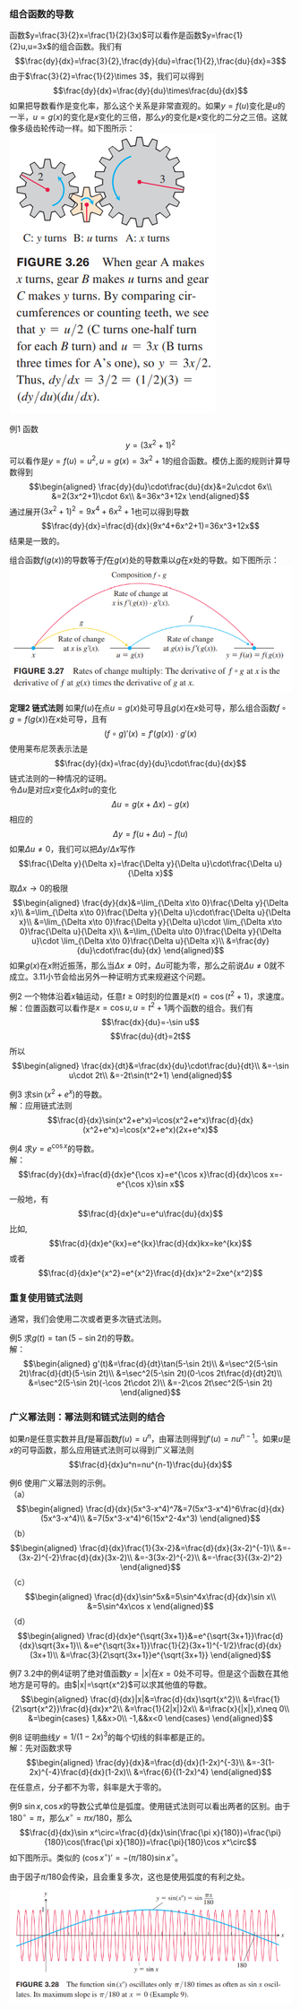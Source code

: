 ### 组合函数的导数
函数$y=\frac{3}{2}x=\frac{1}{2}(3x)$可以看作是函数$y=\frac{1}{2}u,u=3x$的组合函数。我们有
$$\frac{dy}{dx}=\frac{3}{2},\frac{dy}{du}=\frac{1}{2},\frac{du}{dx}=3$$
由于$\frac{3}{2}=\frac{1}{2}\times 3$，我们可以得到
$$\frac{dy}{dx}=\frac{dy}{du}\times\frac{du}{dx}$$
如果把导数看作是变化率，那么这个关系是非常直观的。如果$y=f(u)$变化是$u$的一半，$u=g(x)$的变化是$x$变化的三倍，那么$y$的变化是$x$变化的二分之三倍。这就像多级齿轮传动一样。如下图所示：  
![](060.010.png)

例1 函数
$$y=(3x^2+1)^2$$
可以看作是$y=f(u)=u^2,u=g(x)=3x^2+1$的组合函数。模仿上面的规则计算导数得到
$$\begin{aligned}
\frac{dy}{du}\cdot\frac{du}{dx}&=2u\cdot 6x\\
&=2(3x^2+1)\cdot 6x\\
&=36x^3+12x
\end{aligned}$$
通过展开$(3x^2+1)^2=9x^4+6x^2+1$也可以得到导数
$$\frac{dy}{dx}=\frac{d}{dx}(9x^4+6x^2+1)=36x^3+12x$$
结果是一致的。

组合函数$f(g(x))$的导数等于$f$在$g(x)$处的导数乘以$g$在$x$处的导数。如下图所示：  
![](060.020.png)

**定理2 链式法则** 如果$f(u)$在点$u=g(x)$处可导且$g(x)$在$x$处可导，那么组合函数$f\circ g=f(g(x))$在$x$处可导，且有
$$(f\circ g)'(x)=f'(g(x))\cdot g'(x)$$
使用莱布尼茨表示法是
$$\frac{dy}{dx}=\frac{dy}{du}\cdot\frac{du}{dx}$$
链式法则的一种情况的证明。  
令$\Delta u$是对应$x$变化$\Delta x$时$u$的变化
$$\Delta u=g(x+\Delta x)-g(x)$$
相应的
$$\Delta y=f(u+\Delta u)-f(u)$$
如果$\Delta u\neq 0$，我们可以把$\Delta y/\Delta x$写作
$$\frac{\Delta y}{\Delta x}=\frac{\Delta y}{\Delta u}\cdot\frac{\Delta u}{\Delta x}$$
取$\Delta x\to 0$的极限
$$\begin{aligned}
\frac{dy}{dx}&=\lim_{\Delta x\to 0}\frac{\Delta y}{\Delta x}\\
&=\lim_{\Delta x\to 0}\frac{\Delta y}{\Delta u}\cdot\frac{\Delta u}{\Delta x}\\
&=\lim_{\Delta x\to 0}\frac{\Delta y}{\Delta u}\cdot \lim_{\Delta x\to 0}\frac{\Delta u}{\Delta x}\\
&=\lim_{\Delta u\to 0}\frac{\Delta y}{\Delta u}\cdot \lim_{\Delta x\to 0}\frac{\Delta u}{\Delta x}\\
&=\frac{dy}{du}\cdot\frac{du}{dx}
\end{aligned}$$
如果$g(x)$在$x$附近振荡，那么当$\Delta x\neq 0$时，$\Delta u$可能为零，那么之前说$\Delta u\neq 0$就不成立。3.11小节会给出另外一种证明方式来规避这个问题。

例2 一个物体沿着$x$轴运动，任意$t\geq 0$时刻的位置是$x(t)=\cos(t^2+1)$，求速度。  
解：位置函数可以看作是$x=\cos u,u=t^2+1$两个函数的组合。我们有
$$\frac{dx}{du}=-\sin u$$
$$\frac{du}{dt}=2t$$
所以
$$\begin{aligned}
\frac{dx}{dt}&=\frac{dx}{du}\cdot\frac{du}{dt}\\
&=-\sin u\cdot 2t\\
&=-2t\sin(t^2+1)
\end{aligned}$$

例3 求$\sin(x^2+e^x)$的导数。  
解：应用链式法则
$$\frac{d}{dx}\sin(x^2+e^x)=\cos(x^2+e^x)\frac{d}{dx}(x^2+e^x)=\cos(x^2+e^x)(2x+e^x)$$

例4 求$y=e^{\cos x}$的导数。  
解：
$$\frac{dy}{dx}=\frac{d}{dx}e^{\cos x}=e^{\cos x}\frac{d}{dx}\cos x=-e^{\cos x}\sin x$$
一般地，有
$$\frac{d}{dx}e^u=e^u\frac{du}{dx}$$
比如,
$$\frac{d}{dx}e^{kx}=e^{kx}\frac{d}{dx}kx=ke^{kx}$$
或者
$$\frac{d}{dx}e^{x^2}=e^{x^2}\frac{d}{dx}x^2=2xe^{x^2}$$

### 重复使用链式法则
通常，我们会使用二次或者更多次链式法则。

例5 求$g(t)=\tan(5-\sin 2t)$的导数。  
解：
$$\begin{aligned}
g'(t)&=\frac{d}{dt}\tan(5-\sin 2t)\\
&=\sec^2(5-\sin 2t)\frac{d}{dt}(5-\sin 2t)\\
&=\sec^2(5-\sin 2t)(0-\cos 2t\frac{d}{dt}2t)\\
&=\sec^2(5-\sin 2t)(-\cos 2t\cdot 2)\\
&=-2\cos 2t\sec^2(5-\sin 2t)
\end{aligned}$$

### 广义幂法则：幂法则和链式法则的结合
如果$n$是任意实数并且$f$是幂函数$f(u)=u^n$，由幂法则得到$f'(u)=nu^{n-1}$。如果$u$是$x$的可导函数，那么应用链式法则可以得到广义幂法则
$$\frac{d}{dx}u^n=nu^{n-1}\frac{du}{dx}$$

例6 使用广义幂法则的示例。  
（a）
$$\begin{aligned}
\frac{d}{dx}(5x^3-x^4)^7&=7(5x^3-x^4)^6\frac{d}{dx}(5x^3-x^4)\\
&=7(5x^3-x^4)^6(15x^2-4x^3)
\end{aligned}$$
（b）
$$\begin{aligned}
\frac{d}{dx}\frac{1}{3x-2}&=\frac{d}{dx}(3x-2)^{-1}\\
&=-(3x-2)^{-2}\frac{d}{dx}(3x-2)\\
&=-3(3x-2)^{-2}\\
&=-\frac{3}{(3x-2)^2}
\end{aligned}$$
（c）
$$\begin{aligned}
\frac{d}{dx}\sin^5x&=5\sin^4x\frac{d}{dx}\sin x\\
&=5\sin^4x\cos x
\end{aligned}$$
（d）
$$\begin{aligned}
\frac{d}{dx}e^{\sqrt{3x+1}}&=e^{\sqrt{3x+1}}\frac{d}{dx}\sqrt{3x+1}\\
&=e^{\sqrt{3x+1}}\frac{1}{2}(3x+1)^{-1/2}\frac{d}{dx}(3x+1)\\
&=\frac{3}{2\sqrt{3x+1}}e^{\sqrt{3x+1}}
\end{aligned}$$

例7 3.2中的例4证明了绝对值函数$y=|x|$在$x=0$处不可导。但是这个函数在其他地方是可导的。由$|x|=\sqrt{x^2}$可以求其他值的导数。
$$\begin{aligned}
\frac{d}{dx}|x|&=\frac{d}{dx}\sqrt{x^2}\\
&=\frac{1}{2\sqrt{x^2}}\frac{d}{dx}x^2\\
&=\frac{1}{2|x|}2x\\
&=\frac{x}{|x|},x\neq 0\\
&=\begin{cases}
1,&&x>0\\
-1,&&x<0
\end{cases}
\end{aligned}$$

例8 证明曲线$y=1/(1-2x)^3$的每个切线的斜率都是正的。  
解：先对函数求导
$$\begin{aligned}
\frac{dy}{dx}&=\frac{d}{dx}(1-2x)^{-3}\\
&=-3(1-2x)^{-4}\frac{d}{dx}(1-2x)\\
&=\frac{6}{(1-2x)^4}
\end{aligned}$$
在任意点，分子都不为零，斜率是大于零的。

例9 $\sin x,\cos x$的导数公式单位是弧度。使用链式法则可以看出两者的区别。由于$180^\circ=\pi$，那么$x^\circ=\pi x/180$，那么
$$\frac{d}{dx}\sin x^\circ=\frac{d}{dx}\sin(\frac{\pi x}{180})=\frac{\pi}{180}\cos(\frac{\pi x}{180})=\frac{\pi}{180}\cos x^\circ$$
如下图所示。类似的 $(\cos x^\circ)'=-(\pi/180)\sin x^\circ$。

由于因子$\pi/180$会传染，且会重复多次，这也是使用弧度的有利之处。

![](060.030.png)
